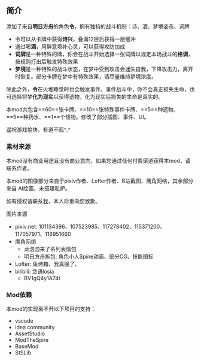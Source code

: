 ## 简介

添加了来自**明日方舟**的角色**令**，拥有独特的战斗机制：诗、酒、梦境姿态、词牌

- 令可以从卡牌中获得**诗兴**，叠满12层后获得一层缓冲
- 通过喝**酒**，用醉意填补心灵，可以获得攻防加成
- **词牌**是一种特殊的牌，你会在战斗开始选择一张词牌以规定本场战斗的**格调**，按规则打出后触发特殊效果
- **梦境**是一种特殊的战斗状态，在梦中受到攻击会迷失自我，下降攻击力，离开时恢复。部分卡牌在梦中有特殊效果，请尽量维持梦境浓度。

除此之外，**令**在火堆睡觉时也会触发事件。事件战斗中，你不会真正损失生命，也可选择将梦**化为现实**以获得遗物，化为现实后损失的生命是真实的。



本mod共包含==60==张卡牌、==10==张特殊事件卡牌、==5==种遗物、==5==种药水、==1==个怪物。修改了部分插图、事件、UI。

遥祝游戏愉快，有道不孤^_^

### 素材来源

本mod没有商业用途且没有商业意向，如果您通过任何付费渠道获得本mod，请联系作者。

本mod的图像部分来自于pixiv作者、Lofter作者、B站截图、鹰角网络，其余部分来自 AI绘画，未搭建私炉。

如有侵权请联系[我](mailto:20722003@bjtu.edu.cn)，本人珍重向您致歉。

图片来源

- pixiv.net: 101134396、107523985、117278402、115371200、117057971、116951660
- 鹰角网络
  - 龙泡泡来了系列表情包
  - 明日方舟拆包: 角色小人Spine动画、部分CG、技能图标
- Lofter: 鱼烤箱、我真服了、
- bilibili: 念语losia
  - BV1gQ4y1A74t





### Mod依赖

本mod的实现离不开以下项目的支持：

- vscode
- idea community
- AssetStudio
- ModTheSpire
- BaseMod
- StSLib
